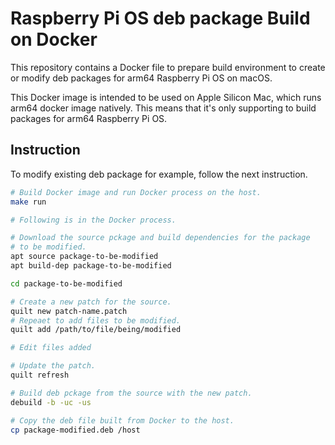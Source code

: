 Raspberry Pi OS deb package Build on Docker
===========================================

This repository contains a Docker file to prepare build environment to
create or modify deb packages for arm64 Raspberry Pi OS on macOS.

This Docker image is intended to be used on Apple Silicon Mac,
which runs arm64 docker image natively.
This means that it's only supporting to build packages for arm64
Raspberry Pi OS.


Instruction
-----------

To modify existing deb package for example, follow the next instruction.

```bash
# Build Docker image and run Docker process on the host.
make run

# Following is in the Docker process.

# Download the source pckage and build dependencies for the package
# to be modified.
apt source package-to-be-modified
apt build-dep package-to-be-modified

cd package-to-be-modified

# Create a new patch for the source.
quilt new patch-name.patch
# Repeaet to add files to be modified.
quilt add /path/to/file/being/modified

# Edit files added

# Update the patch.
quilt refresh

# Build deb pckage from the source with the new patch.
debuild -b -uc -us

# Copy the deb file built from Docker to the host.
cp package-modified.deb /host
```
